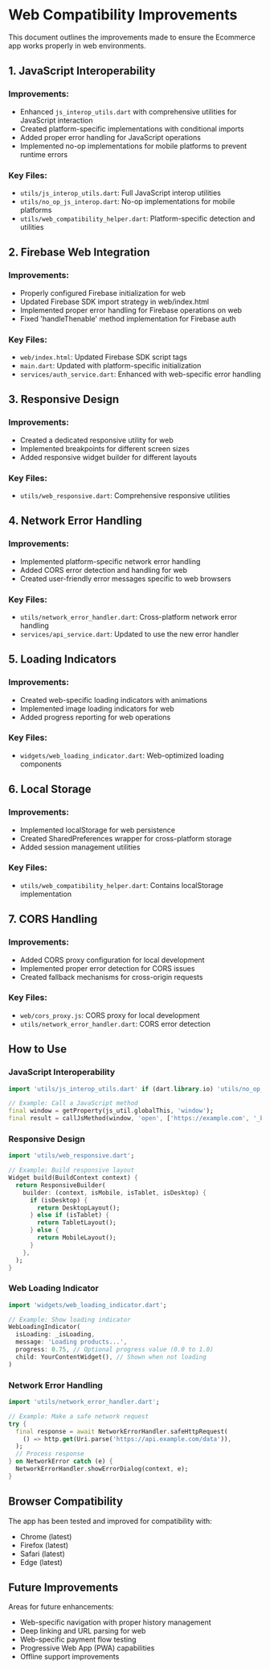 # Web Compatibility Improvements

This document outlines the improvements made to ensure the Ecommerce app works properly in web environments.

## 1. JavaScript Interoperability

### Improvements:
- Enhanced `js_interop_utils.dart` with comprehensive utilities for JavaScript interaction
- Created platform-specific implementations with conditional imports
- Added proper error handling for JavaScript operations
- Implemented no-op implementations for mobile platforms to prevent runtime errors

### Key Files:
- `utils/js_interop_utils.dart`: Full JavaScript interop utilities
- `utils/no_op_js_interop.dart`: No-op implementations for mobile platforms
- `utils/web_compatibility_helper.dart`: Platform-specific detection and utilities

## 2. Firebase Web Integration

### Improvements:
- Properly configured Firebase initialization for web
- Updated Firebase SDK import strategy in web/index.html
- Implemented proper error handling for Firebase operations on web
- Fixed 'handleThenable' method implementation for Firebase auth

### Key Files:
- `web/index.html`: Updated Firebase SDK script tags
- `main.dart`: Updated with platform-specific initialization
- `services/auth_service.dart`: Enhanced with web-specific error handling

## 3. Responsive Design

### Improvements:
- Created a dedicated responsive utility for web
- Implemented breakpoints for different screen sizes
- Added responsive widget builder for different layouts

### Key Files:
- `utils/web_responsive.dart`: Comprehensive responsive utilities

## 4. Network Error Handling

### Improvements:
- Implemented platform-specific network error handling
- Added CORS error detection and handling for web
- Created user-friendly error messages specific to web browsers

### Key Files:
- `utils/network_error_handler.dart`: Cross-platform network error handling
- `services/api_service.dart`: Updated to use the new error handler

## 5. Loading Indicators

### Improvements:
- Created web-specific loading indicators with animations
- Implemented image loading indicators for web
- Added progress reporting for web operations

### Key Files:
- `widgets/web_loading_indicator.dart`: Web-optimized loading components

## 6. Local Storage

### Improvements:
- Implemented localStorage for web persistence
- Created SharedPreferences wrapper for cross-platform storage
- Added session management utilities

### Key Files:
- `utils/web_compatibility_helper.dart`: Contains localStorage implementation

## 7. CORS Handling

### Improvements:
- Added CORS proxy configuration for local development
- Implemented proper error detection for CORS issues
- Created fallback mechanisms for cross-origin requests

### Key Files:
- `web/cors_proxy.js`: CORS proxy for local development
- `utils/network_error_handler.dart`: CORS error detection

## How to Use

### JavaScript Interoperability
```dart
import 'utils/js_interop_utils.dart' if (dart.library.io) 'utils/no_op_js_interop.dart';

// Example: Call a JavaScript method
final window = getProperty(js_util.globalThis, 'window');
final result = callJsMethod(window, 'open', ['https://example.com', '_blank']);
```

### Responsive Design
```dart
import 'utils/web_responsive.dart';

// Example: Build responsive layout
Widget build(BuildContext context) {
  return ResponsiveBuilder(
    builder: (context, isMobile, isTablet, isDesktop) {
      if (isDesktop) {
        return DesktopLayout();
      } else if (isTablet) {
        return TabletLayout();
      } else {
        return MobileLayout();
      }
    },
  );
}
```

### Web Loading Indicator
```dart
import 'widgets/web_loading_indicator.dart';

// Example: Show loading indicator
WebLoadingIndicator(
  isLoading: _isLoading,
  message: 'Loading products...',
  progress: 0.75, // Optional progress value (0.0 to 1.0)
  child: YourContentWidget(), // Shown when not loading
)
```

### Network Error Handling
```dart
import 'utils/network_error_handler.dart';

// Example: Make a safe network request
try {
  final response = await NetworkErrorHandler.safeHttpRequest(
    () => http.get(Uri.parse('https://api.example.com/data')),
  );
  // Process response
} on NetworkError catch (e) {
  NetworkErrorHandler.showErrorDialog(context, e);
}
```

## Browser Compatibility

The app has been tested and improved for compatibility with:
- Chrome (latest)
- Firefox (latest)
- Safari (latest)
- Edge (latest)

## Future Improvements

Areas for future enhancements:
- Web-specific navigation with proper history management
- Deep linking and URL parsing for web
- Web-specific payment flow testing
- Progressive Web App (PWA) capabilities
- Offline support improvements
